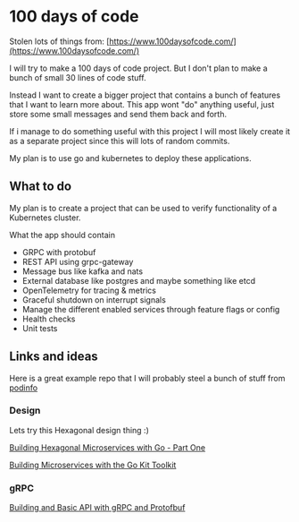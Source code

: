 # 100 days of code

Stolen lots of things from: [https://www.100daysofcode.com/](https://www.100daysofcode.com/)

I will try to make a 100 days of code project.
But I don't plan to make a bunch of small 30 lines of code stuff.

Instead I want to create a bigger project that contains a bunch of features that I want to learn more about.
This app wont "do" anything useful, just store some small messages and send them back and forth.

If i manage to do something useful with this project I will most likely create it as a separate project since this will lots of random commits.

My plan is to use go and kubernetes to deploy these applications.

## What to do

My plan is to create a project that can be used to verify functionality of a Kubernetes cluster.

What the app should contain

- GRPC with protobuf
- REST API using grpc-gateway
- Message bus like kafka and nats
- External database like postgres and maybe something like etcd
- OpenTelemetry for tracing & metrics
- Graceful shutdown on interrupt signals
- Manage the different enabled services through feature flags or config
- Health checks
- Unit tests

## Links and ideas

Here is a great example repo that I will probably steel a bunch of stuff from [podinfo](https://github.com/stefanprodan/podinfo)

### Design

Lets try this Hexagonal design thing :)

[Building Hexagonal Microservices with Go - Part One](https://www.youtube.com/watch?v=rQnTtQZGpg8)

[Building Microservices with the Go Kit Toolkit](https://www.youtube.com/watch?v=sjd2ePF3CuQ)

### gRPC

[Building and Basic API with gRPC and Protofbuf](https://www.youtube.com/watch?v=Y92WWaZJl24)
